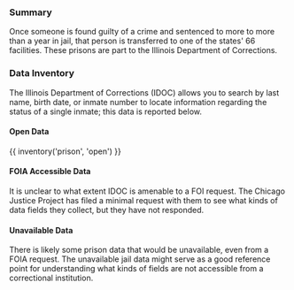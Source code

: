 ### Summary  

Once someone is found guilty of a crime and sentenced to more to more than a year in jail, that person is transferred to one of the states' 66 facilities. These prisons are part to the Illinois Department of Corrections.

### Data Inventory  

The Illinois Department of Corrections (IDOC) allows you to search by last name, birth date, or inmate number to locate information regarding the status of a single inmate; this data is reported below.
<br>

#### Open Data

{{ inventory('prison', 'open') }}

#### FOIA Accessible Data

It is unclear to what extent IDOC is amenable to a FOI request. The Chicago Justice Project has filed a minimal request with them to see what kinds of data fields they collect, but they have not responded.

#### Unavailable Data

There is likely some prison data that would be unavailable, even from a FOIA request. The unavailable jail data might serve as a good reference point for understanding what kinds of fields are not accessible from a correctional institution.
